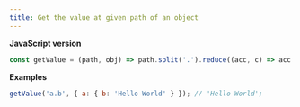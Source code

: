 ```yaml
---
title: Get the value at given path of an object
---
```


**JavaScript version**

```js
const getValue = (path, obj) => path.split('.').reduce((acc, c) => acc && acc[c], obj);
```

**Examples**

```js
getValue('a.b', { a: { b: 'Hello World' } }); // 'Hello World';
```
